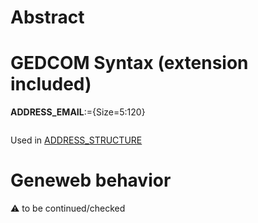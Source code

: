﻿# Abstract

# GEDCOM Syntax (extension included)

**ADDRESS_EMAIL**:={Size=5:120}
<pre>
</pre>
Used in <a href=Ged.ADDRESS_STRUCTURE>ADDRESS_STRUCTURE</a><br />

# Geneweb behavior


:warning: to be continued/checked

